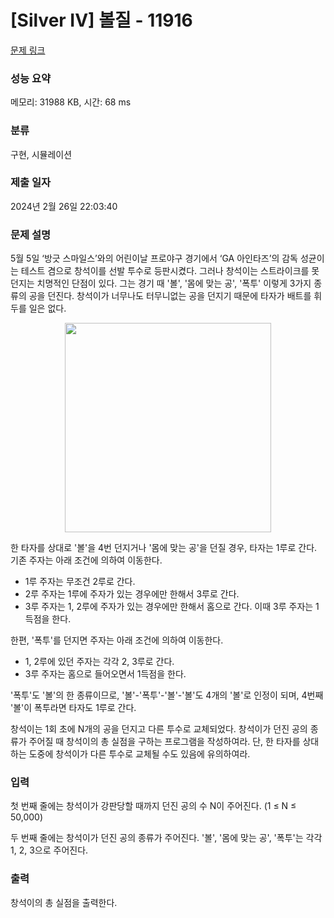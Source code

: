# [Silver IV] 볼질 - 11916 

[문제 링크](https://www.acmicpc.net/problem/11916) 

### 성능 요약

메모리: 31988 KB, 시간: 68 ms

### 분류

구현, 시뮬레이션

### 제출 일자

2024년 2월 26일 22:03:40

### 문제 설명

<p>5월 5일 ‘방긋 스마일스’와의 어린이날 프로야구 경기에서 ‘GA 아인타즈’의 감독 성균이는 테스트 겸으로 창석이를 선발 투수로 등판시켰다. 그러나 창석이는 스트라이크를 못 던지는 치명적인 단점이 있다. 그는 경기 때 '볼', '몸에 맞는 공', '폭투' 이렇게 3가지 종류의 공을 던진다. 창석이가 너무나도 터무니없는 공을 던지기 때문에 타자가 배트를 휘두를 일은 없다.</p>

<p style="text-align:center"><img alt="" src="https://onlinejudgeimages.s3-ap-northeast-1.amazonaws.com/problem/11916/1.jpg" style="height:335px; width:330px"></p>

<p>한 타자를 상대로 '볼'을 4번 던지거나 '몸에 맞는 공'을 던질 경우, 타자는 1루로 간다. 기존 주자는 아래 조건에 의하여 이동한다.</p>

<ul>
	<li>1루 주자는 무조건 2루로 간다.</li>
	<li>2루 주자는 1루에 주자가 있는 경우에만 한해서 3루로 간다.</li>
	<li>3루 주자는 1, 2루에 주자가 있는 경우에만 한해서 홈으로 간다. 이때 3루 주자는 1득점을 한다.</li>
</ul>

<p>한편, '폭투'를 던지면 주자는 아래 조건에 의하여 이동한다.</p>

<ul>
	<li>1, 2루에 있던 주자는 각각 2, 3루로 간다.</li>
	<li>3루 주자는 홈으로 들어오면서 1득점을 한다.</li>
</ul>

<p>'폭투'도 '볼'의 한 종류이므로, '볼'-'폭투'-'볼'-'볼'도 4개의 '볼'로 인정이 되며, 4번째 '볼'이 폭투라면 타자도 1루로 간다.</p>

<p>창석이는 1회 초에 N개의 공을 던지고 다른 투수로 교체되었다. 창석이가 던진 공의 종류가 주어질 때 창석이의 총 실점을 구하는 프로그램을 작성하여라. 단, 한 타자를 상대하는 도중에 창석이가 다른 투수로 교체될 수도 있음에 유의하여라.</p>

### 입력 

 <p>첫 번째 줄에는 창석이가 강판당할 때까지 던진 공의 수 N이 주어진다. (1 ≤ N ≤ 50,000)</p>

<p>두 번째 줄에는 창석이가 던진 공의 종류가 주어진다. '볼', '몸에 맞는 공', '폭투'는 각각 1, 2, 3으로 주어진다.</p>

### 출력 

 <p>창석이의 총 실점을 출력한다.</p>

